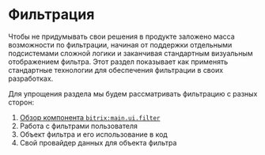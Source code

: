 # Фильтрация

Чтобы не придумывать свои решения в продукте заложено масса возможности по фильтрации, начиная от поддержки отдельными подсистемами сложной логики и заканчивая стандартным визуальным отображением фильтра. 
Этот раздел показывает как применять стандартные технологии для обеспечения фильтрации в своих разработках.

Для упрощения раздела мы будем рассматривать фильтрацию с разных сторон:
1. [Обзор компонента `bitrix:main.ui.filter`](./Обзор)
2. Работа с фильтрами пользователя
3. Объект фильтра и его использование в код
4. Свой провайдер данных для объекта фильтра
